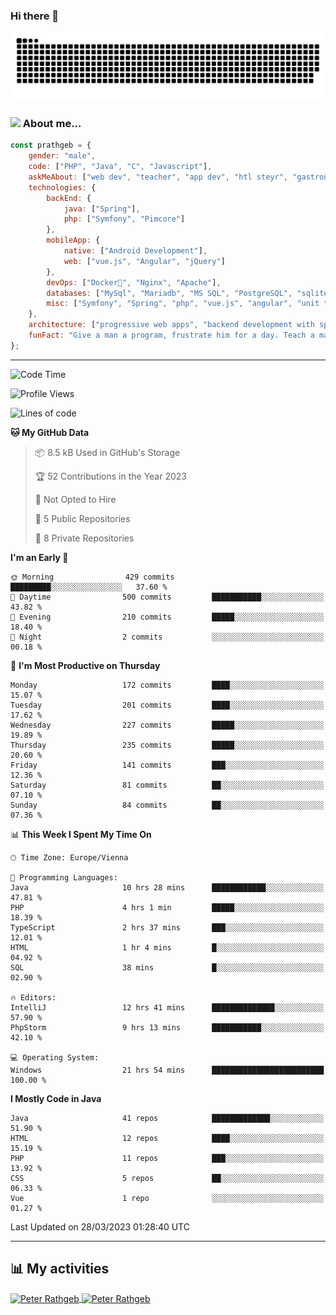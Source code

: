 ### Hi there 👋

<div align="center">
  <img  src="https://github.com/1999AZZAR/1999AZZAR/blob/main/resources/img/grid-snake.svg"
       alt="snake" />
</div>

### <img src="https://media.giphy.com/media/VgCDAzcKvsR6OM0uWg/giphy.gif" width="50"> About me...  

```javascript
const prathgeb = {
    gender: "male",
    code: ["PHP", "Java", "C", "Javascript"],
    askMeAbout: ["web dev", "teacher", "app dev", "htl steyr", "gastronaut"],
    technologies: {
        backEnd: {
            java: ["Spring"],
            php: ["Symfony", "Pimcore"]
        },
        mobileApp: {
            native: ["Android Development"],
            web: ["vue.js", "Angular", "jQuery"]
        },
        devOps: ["Docker🐳", "Nginx", "Apache"],
        databases: ["MySql", "Mariadb", "MS SQL", "PostgreSQL", "sqlite"],
        misc: ["Symfony", "Spring", "php", "vue.js", "angular", "unit testing", "ci/cd using github actions"]
    },
    architecture: ["progressive web apps", "backend development with spring", "backend development with symfony"],
    funFact: "Give a man a program, frustrate him for a day. Teach a man to program, frustrate him for a lifetime."
};
```

---
<!--START_SECTION:waka-->
![Code Time](http://img.shields.io/badge/Code%20Time-134%20hrs%2057%20mins-blue)

![Profile Views](http://img.shields.io/badge/Profile%20Views-3-blue)

![Lines of code](https://img.shields.io/badge/From%20Hello%20World%20I%27ve%20Written-2.4%20million%20lines%20of%20code-blue)

**🐱 My GitHub Data** 

> 📦 8.5 kB Used in GitHub's Storage 
 > 
> 🏆 52 Contributions in the Year 2023
 > 
> 🚫 Not Opted to Hire
 > 
> 📜 5 Public Repositories 
 > 
> 🔑 8 Private Repositories 
 > 
**I'm an Early 🐤** 

```text
🌞 Morning                429 commits         █████████░░░░░░░░░░░░░░░░   37.60 % 
🌆 Daytime                500 commits         ███████████░░░░░░░░░░░░░░   43.82 % 
🌃 Evening                210 commits         █████░░░░░░░░░░░░░░░░░░░░   18.40 % 
🌙 Night                  2 commits           ░░░░░░░░░░░░░░░░░░░░░░░░░   00.18 % 
```
📅 **I'm Most Productive on Thursday** 

```text
Monday                   172 commits         ████░░░░░░░░░░░░░░░░░░░░░   15.07 % 
Tuesday                  201 commits         ████░░░░░░░░░░░░░░░░░░░░░   17.62 % 
Wednesday                227 commits         █████░░░░░░░░░░░░░░░░░░░░   19.89 % 
Thursday                 235 commits         █████░░░░░░░░░░░░░░░░░░░░   20.60 % 
Friday                   141 commits         ███░░░░░░░░░░░░░░░░░░░░░░   12.36 % 
Saturday                 81 commits          ██░░░░░░░░░░░░░░░░░░░░░░░   07.10 % 
Sunday                   84 commits          ██░░░░░░░░░░░░░░░░░░░░░░░   07.36 % 
```


📊 **This Week I Spent My Time On** 

```text
🕑︎ Time Zone: Europe/Vienna

💬 Programming Languages: 
Java                     10 hrs 28 mins      ████████████░░░░░░░░░░░░░   47.81 % 
PHP                      4 hrs 1 min         █████░░░░░░░░░░░░░░░░░░░░   18.39 % 
TypeScript               2 hrs 37 mins       ███░░░░░░░░░░░░░░░░░░░░░░   12.01 % 
HTML                     1 hr 4 mins         █░░░░░░░░░░░░░░░░░░░░░░░░   04.92 % 
SQL                      38 mins             █░░░░░░░░░░░░░░░░░░░░░░░░   02.90 % 

🔥 Editors: 
IntelliJ                 12 hrs 41 mins      ██████████████░░░░░░░░░░░   57.90 % 
PhpStorm                 9 hrs 13 mins       ███████████░░░░░░░░░░░░░░   42.10 % 

💻 Operating System: 
Windows                  21 hrs 54 mins      █████████████████████████   100.00 % 
```

**I Mostly Code in Java** 

```text
Java                     41 repos            █████████████░░░░░░░░░░░░   51.90 % 
HTML                     12 repos            ████░░░░░░░░░░░░░░░░░░░░░   15.19 % 
PHP                      11 repos            ███░░░░░░░░░░░░░░░░░░░░░░   13.92 % 
CSS                      5 repos             ██░░░░░░░░░░░░░░░░░░░░░░░   06.33 % 
Vue                      1 repo              ░░░░░░░░░░░░░░░░░░░░░░░░░   01.27 % 
```




 Last Updated on 28/03/2023 01:28:40 UTC
<!--END_SECTION:waka-->

---
  ## 📊 My activities
  <a href="https://github.com/prathgeb">
    <img width=450 height=170 align="center" alt="Peter Rathgeb" src="https://github-readme-stats.vercel.app/api?username=prathgeb&include_all_commits=true&count_private=true&theme=midnight-purple&show_icons=true&bg_color=0D1117&hide_border=true" />
  </a>
  <a href="https://github.com/prathgeb">
    <img align="center" alt="Peter Rathgeb" src="https://github-readme-stats.vercel.app/api/top-langs/?username=prathgeb&include_all_commits=true&count_private=true&theme=midnight-purple&show_icons=true&layout=compact&bg_color=0D1117&hide_border=true" />
  </a>
